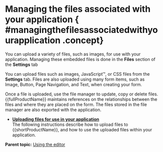 # Managing the files associated with your application { #managingthefilesassociatedwithyourapplication .concept}

You can upload a variety of files, such as images, for use with your application. Managing these embedded files is done in the **Files** section of the **Settings** tab

You can upload files such as images, JavaScript™, or CSS files from the **Settings** tab. Files are also uploaded using many form items, such as Image, Button, Page Navigation, and Text, when creating your form.

Once a file is uploaded, use the file manager to update, copy or delete files. {{fullProductName}} maintains references on the relationships between the files and where they are placed on the form. The files stored in the file manager are also exported with the application.

-   **[Uploading files for use in your application](cr_uploading_and_using_files.md)**  
The following instructions describe how to upload files to {{shortProductName}}, and how to use the uploaded files within your application.

**Parent topic:** [Using the editor](cr_using_the_editor_toc.md)

